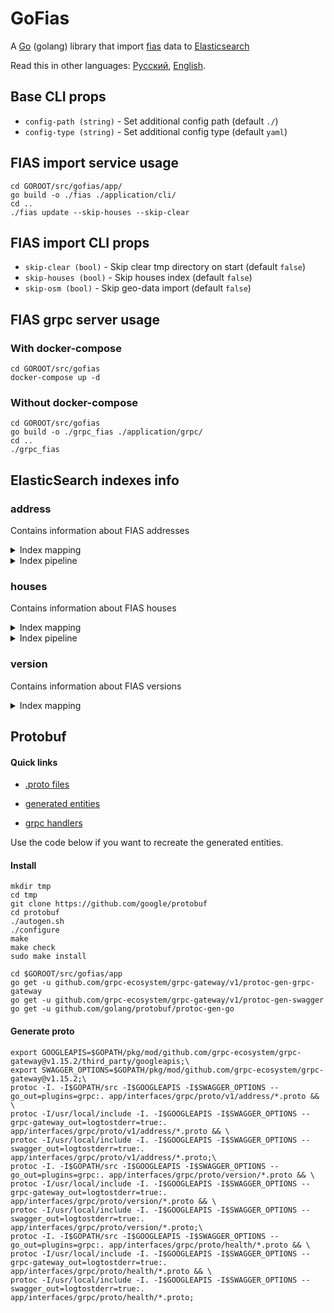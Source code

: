 # GoFias

A [Go](http://www.golang.org/) (golang) library that import [fias](https://fias.nalog.ru/) data to [Elasticsearch](http://www.elasticsearch.org/)

Read this in other languages: [Русский](README.md), [English](README.en.md).

## Base CLI props
* `config-path (string)` - Set additional config path (default `./`)
* `config-type (string)` - Set additional config type (default `yaml`)

## FIAS import service usage
```shell script
cd GOROOT/src/gofias/app/
go build -o ./fias ./application/cli/
cd ..
./fias update --skip-houses --skip-clear
```

## FIAS import CLI props
* `skip-clear (bool)` - Skip clear tmp directory on start (default `false`)
* `skip-houses (bool)` - Skip houses index (default `false`)
* `skip-osm (bool)` - Skip geo-data import (default `false`)

## FIAS grpc server usage

### With docker-compose
```shell script
cd GOROOT/src/gofias
docker-compose up -d
```

### Without docker-compose
```shell script
cd GOROOT/src/gofias
go build -o ./grpc_fias ./application/grpc/
cd ..
./grpc_fias
```

## ElasticSearch indexes info

### address

Contains information about FIAS addresses

<details><summary>Index mapping</summary>
<p>

```json
{
  "settings": {
    "index": {
      "number_of_shards": 1,
      "number_of_replicas": 0,
      "refresh_interval": "5s",
      "requests": {
        "cache": {
          "enable": "true"
        }
      },
      "blocks": {
        "read_only_allow_delete": "false"
      },
      "analysis": {
        "filter": {
          "russian_stemmer": {
            "type": "stemmer",
            "name": "russian"
          },
          "edge_ngram": {
            "type": "edge_ngram",
            "min_gram": "1",
            "max_gram": "40"
          }
        },
        "analyzer": {
          "edge_ngram_analyzer": {
            "filter": [
              "lowercase",
              "edge_ngram"
            ],
            "tokenizer": "standard"
          },
          "keyword_analyzer": {
            "filter": [
              "lowercase"
            ],
            "tokenizer": "standard"
          }
        }
      }
    }
  },
  "mappings": {
    "dynamic": false,
    "properties": {
      "address_suggest": {
        "type": "text",
        "analyzer": "edge_ngram_analyzer",
        "search_analyzer": "keyword_analyzer"
      },
      "full_address": {
        "type": "keyword"
      },
      "formal_name": {
        "type": "keyword"
      },
      "full_name": {
        "type": "text",
        "analyzer": "edge_ngram_analyzer",
        "search_analyzer": "keyword_analyzer",
        "fields": {
          "keyword": {
            "type": "keyword"
          }
        }
      },
      "ao_id": {
        "type": "keyword"
      },
      "ao_guid": {
        "type": "keyword"
      },
      "parent_guid": {
        "type": "keyword"
      },
      "ao_level": {
        "type": "integer"
      },
      "code": {
        "type": "keyword"
      },
      "short_name": {
        "type": "keyword"
      },
      "off_name": {
        "type": "keyword"
      },
      "curr_status": {
        "type": "integer"
      },
      "act_status": {
        "type": "integer"
      },
      "live_status": {
        "type": "integer"
      },
      "postal_code": {
        "type": "keyword"
      },
      "region_code": {
        "type": "keyword"
      },
      "district_guid": {
        "type": "keyword"
      },
      "district": {
        "type": "keyword"
      },
      "district_type": {
        "type": "keyword"
      },
      "district_full": {
        "type": "keyword"
      },
      "settlement_guid": {
        "type": "keyword"
      },
      "settlement": {
        "type": "keyword"
      },
      "settlement_type": {
        "type": "keyword"
      },
      "settlement_full": {
        "type": "keyword"
      },
      "street": {
        "type": "keyword"
      },
      "street_type": {
        "type": "keyword"
      },
      "street_full": {
        "type": "keyword"
      },
      "okato": {
        "type": "keyword"
      },
      "oktmo": {
        "type": "keyword"
      },
      "start_date": {
        "type": "date"
      },
      "end_date": {
        "type": "date"
      },
      "bazis_update_date": {
        "type": "date"
      },
      "update_date": {
        "type": "date"
      },
      "location": {
        "type": "geo_point",
        "ignore_malformed": true
      },
      "houses": {
        "type": "nested",
        "properties": {
          "house_id": {
            "type": "keyword"
          },
          "house_full_num": {
            "type": "keyword"
          }
        }
      }
    }
  }
}
```

</p>
</details>

<details><summary>Index pipeline</summary>
<p>

```json
{
  "description":
  "drop not actual addresses",
  "processors": [{
    "drop": {
      "if": "ctx.curr_status != 0"
    }
  }, {
    "drop": {
      "if": "ctx.act_status != 1"
    }
  }, {
    "drop": {
      "if": "ctx.live_status != 1"
    }
  }]
}
```

</p>
</details>

### houses

Contains information about FIAS houses

<details><summary>Index mapping</summary>
<p>

```json
{
  "settings": {
    "index": {
      "number_of_shards": 1,
      "number_of_replicas": 0,
      "refresh_interval": "5s",
      "requests": {
        "cache": {
          "enable": "true"
        }
      },
      "blocks": {
        "read_only_allow_delete": "false"
      },
      "analysis": {
        "filter": {
          "russian_stemmer": {
            "type": "stemmer",
            "name": "russian"
          },
          "ngram": {
            "type": "ngram",
            "min_gram": "1",
            "max_gram": "15"
          },
          "edge_ngram": {
            "type": "edge_ngram",
            "min_gram": "1",
            "max_gram": "50"
          }
        },
        "analyzer": {
          "ngram_analyzer": {
            "filter": ["lowercase", "ngram"],
            "tokenizer": "standard"
          },
          "edge_ngram_analyzer": {
            "filter": ["lowercase", "edge_ngram"],
            "tokenizer": "standard"
          },
          "keyword_analyzer": {
            "filter": ["lowercase"],
            "tokenizer": "standard"
          }
        }
      },
      "max_ngram_diff": 14
    }
  },
  "mappings": {
    "dynamic": false,
    "properties": {
      "house_id": {
        "type": "keyword"
      },
      "house_guid": {
        "type": "keyword"
      },
      "ao_guid": {
        "type": "keyword"
      },
      "build_num": {
        "type": "keyword"
      },
      "house_num": {
        "type": "keyword"
      },
      "address_suggest": {
        "type": "text",
        "analyzer": "edge_ngram_analyzer",
        "search_analyzer": "keyword_analyzer"
      },
      "house_full_num": {
        "type": "text",
        "analyzer": "ngram_analyzer",
        "search_analyzer": "keyword_analyzer",
        "fields": {
          "keyword": {
            "type": "keyword"
          }
        }
      },
      "full_address": {
        "type": "keyword"
      },
      "str_num": {
        "type": "keyword"
      },
      "postal_code": {
        "type": "keyword"
      },
      "counter": {
        "type": "keyword"
      },
      "end_date": {
        "type": "date"
      },
      "start_date": {
        "type": "date"
      },
      "bazis_update_date": {
        "type": "date"
      },
      "update_date": {
        "type": "date"
      },
      "cad_num": {
        "type": "keyword"
      },
      "okato": {
        "type": "keyword"
      },
      "oktmo": {
        "type": "keyword"
      },
      "location": {
        "type": "geo_point",
        "ignore_malformed": true
      }
    }
  }
}  
```

</p>
</details>

<details><summary>Index pipeline</summary>
<p>

```json
{
  "description": "drop old houses",
  "processors": [
    {
      "drop": {
        "if": "ZonedDateTime zdt = ZonedDateTime.parse(ctx.bazis_update_date); long millisDateTime = zdt.toInstant().toEpochMilli(); ZonedDateTime nowDate = ZonedDateTime.ofInstant(Instant.ofEpochMilli(millisDateTime), ZoneId.of('Z')); ZonedDateTime endDateZDT = ZonedDateTime.parse(ctx.end_date + 'T00:00:00Z'); long millisDateTimeEndDate = endDateZDT.toInstant().toEpochMilli(); ZonedDateTime endDate = ZonedDateTime.ofInstant(Instant.ofEpochMilli(millisDateTimeEndDate), ZoneId.of('Z')); return endDate.isBefore(nowDate);"
      }
    }
  ]
}
```

</p>
</details>


### version

Contains information about FIAS versions

<details><summary>Index mapping</summary>
<p>

```json
{
  "settings": {
    "index": {
      "number_of_shards": 1,
      "number_of_replicas": "0",
      "refresh_interval": "-1",
      "requests": {
        "cache": {
          "enable": "false"
        }
      },
      "blocks": {
        "read_only_allow_delete": "false"
      }
    }
  },
  "mappings": {
    "dynamic": false,
    "properties": {
      "version_id": {
        "type": "integer"
      },
      "fias_version": {
        "type": "keyword"
      },
      "update_date": {
        "type": "date"
      },
      "rec_upd_address": {
        "type": "integer"
      },
      "rec_upd_houses": {
        "type": "integer"
      }
    }
  }
}
```

</p>
</details>


## Protobuf

#### Quick links

* [.proto files](app/interfaces/grpc/proto)

* [generated entities](app/infrastructure/persistence/grpc/dto)

* [grpc handlers](app/infrastructure/persistence/grpc/handler)

Use the code below if you want to recreate the generated entities.

#### Install

```shell script
mkdir tmp
cd tmp
git clone https://github.com/google/protobuf
cd protobuf
./autogen.sh
./configure
make
make check
sudo make install

cd $GOROOT/src/gofias/app
go get -u github.com/grpc-ecosystem/grpc-gateway/v1/protoc-gen-grpc-gateway
go get -u github.com/grpc-ecosystem/grpc-gateway/v1/protoc-gen-swagger
go get -u github.com/golang/protobuf/protoc-gen-go
```

#### Generate proto
```shell script
export GOOGLEAPIS=$GOPATH/pkg/mod/github.com/grpc-ecosystem/grpc-gateway@v1.15.2/third_party/googleapis;\
export SWAGGER_OPTIONS=$GOPATH/pkg/mod/github.com/grpc-ecosystem/grpc-gateway@v1.15.2;\
protoc -I. -I$GOPATH/src -I$GOOGLEAPIS -I$SWAGGER_OPTIONS --go_out=plugins=grpc:. app/interfaces/grpc/proto/v1/address/*.proto && \
protoc -I/usr/local/include -I. -I$GOOGLEAPIS -I$SWAGGER_OPTIONS --grpc-gateway_out=logtostderr=true:.  app/interfaces/grpc/proto/v1/address/*.proto && \
protoc -I/usr/local/include -I. -I$GOOGLEAPIS -I$SWAGGER_OPTIONS --swagger_out=logtostderr=true:.  app/interfaces/grpc/proto/v1/address/*.proto;\
protoc -I. -I$GOPATH/src -I$GOOGLEAPIS -I$SWAGGER_OPTIONS --go_out=plugins=grpc:. app/interfaces/grpc/proto/version/*.proto && \
protoc -I/usr/local/include -I. -I$GOOGLEAPIS -I$SWAGGER_OPTIONS --grpc-gateway_out=logtostderr=true:.  app/interfaces/grpc/proto/version/*.proto && \
protoc -I/usr/local/include -I. -I$GOOGLEAPIS -I$SWAGGER_OPTIONS --swagger_out=logtostderr=true:.  app/interfaces/grpc/proto/version/*.proto;\
protoc -I. -I$GOPATH/src -I$GOOGLEAPIS -I$SWAGGER_OPTIONS --go_out=plugins=grpc:. app/interfaces/grpc/proto/health/*.proto && \
protoc -I/usr/local/include -I. -I$GOOGLEAPIS -I$SWAGGER_OPTIONS --grpc-gateway_out=logtostderr=true:.  app/interfaces/grpc/proto/health/*.proto && \
protoc -I/usr/local/include -I. -I$GOOGLEAPIS -I$SWAGGER_OPTIONS --swagger_out=logtostderr=true:.  app/interfaces/grpc/proto/health/*.proto;
```